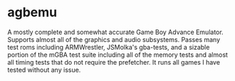 # agbemu

A mostly complete and somewhat accurate Game Boy Advance Emulator. Supports almost all of the graphics and audio subsystems. Passes many test roms including ARMWrestler, JSMolka's gba-tests, and a sizable portion of the mGBA test suite including all of the memory tests and almost all timing tests that do not require the prefetcher. It runs all games I have tested without any issue.
